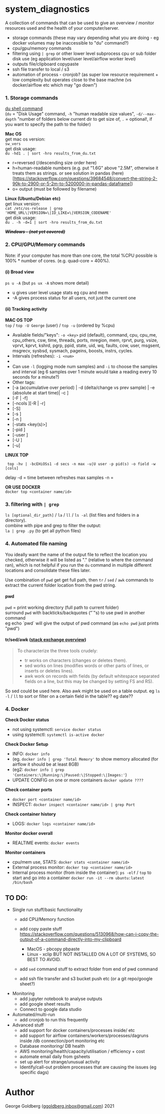 # system_diagnostics
A collection of commands that can be used to give an overview / monitor resources used and the health of your computer/server.

- storage commands (these may vary depending what you are doing - eg docker volumes may be inaccessible to "du" command?)
- cpu/gpu/memory commands  
- filtering using `| grep` or other lower level subprocess cpu or sub folder disk use (eg application level/user level/airflow worker level) 
- outputs file/clipboard copypaste
- ssh file transfer to local / s3
- automation of process - cronjob? (as super low resource requirement + low complexity but operates close to the base machne (vs docker/airflow etc which may "go down")

### 1. Storage commands
[du shell command](https://explainshell.com/explain?cmd=du+-m+--max-depth%3D1+--exclude+media+%7C+sort+-n)  
(`du` = "Disk Usage" command, `-h` "human readable size values", `-d/--max-depth` "number of folders below current dir to get size of, `.` = optional!, if you want to specify the path to the folder)

**Mac OS**  
get mac os version:  
`sw_vers`  
get disk usage:  
`du -hd1 . | sort -hro results_from_du.txt`  
- r=reversed (/descending size order here)
- h=human-readable numbers (e.g. put "1.6G" above "2.5M", otherwise it treats them as strings. or see solution in pandas (here)[https://stackoverflow.com/questions/39684548/convert-the-string-2-90k-to-2900-or-5-2m-to-5200000-in-pandas-dataframe])
- o= output (must be followed by filename)  

**Linux (Ubuntu/Debian etc)**  
get linux version:  
`cat /etc/os-release | grep 'HOME_URL\|VERSION=\|ID_LIKE=\|VERSION_CODENAME'`  
get disk usage:  
`du . -h -d=1 | sort -hro results_from_du.txt`  

**_~~Windows - (not yet covered)~~_**

### 2. CPU/GPU/Memory commands
Note: if your computer has more than one core, the total %CPU possible is 100% * number of cores. (e.g. quad-core = 400%).  

#### (i) Broad view
`ps u -A`  (but `ps ux -A` shows more detail)  
- u gives user level usage stats eg cpu and mem 
- -A gives process status for all users, not just the current one

#### (ii) Tracking activity  
**MAC OS TOP**  
`top` / `top -U George` (user) / `top -u` (ordered by %cpu)  
- Available fields/"keys": `-o <key>` pid (default), command, cpu, cpu_me, cpu_others, csw, time, threads, ports, mregion, mem, rprvt, purg, vsize, vprvt, kprvt, kshrd, pgrp, ppid, state, uid, wq, faults, cow, user, msgsent, msgrecv, sysbsd, sysmach, pageins, boosts, instrs, cycles.
- Intervals (refreshes): `-i <num>`
- 
- Can use `-l` (logging mode num samples) and `-i` to choose the samples and interval (eg 6 samples over 1 minute would take a reading every 10 seconds for a minute?)
- Other tags: 
 - [-a (accumulative over period) | -d (delta/change vs prev sample) | -e (absolute at start time)| -c <mode>] 
 - [-F | -f] 
 - [-ncols <columns>][-R | -r]
 - [-S]
 - [-s <delay>]
 - [-n <nprocs>]
 - [-stats <key(s)>]
 - [-pid <processid>]
 - [-user <username>]
 - [-U <username>]
 - [-u]  
 
 **LINUX TOP**  
 ```
  top -hv | -bcEHiOSs1 -d secs -n max -u|U user -p pid(s) -o field -w [cols]
 ```  
 delay -d = time between refreshes
max samples -n = 
 
**OR USE DOCKER**  
`docker top <container name/id>`  
 
 
### 3. filtering with `| grep`
`ls [optional_dir_path]` / `la` / `ll` / `ls -al`  (list files and folders in a directory).  
combine with pipe and grep to filter the output:  
`la | grep .py` (to get all python files)



### 4. Automated file naming
You ideally want the name of the output file to reflect the location you checked, otherwise it will be listed as "." (relative to where the command ran), which is not helpful if you run the `du` command in multiple different locations and consolidate these files later.  

Use combination of `pwd` get get full path, then `tr` / `sed` / `awk` commands to extract the current folder location from the pwd string. 

#### pwd
 
`pwd` = print working directory (full path to current folder)  
surround `pwd` with backticks/backquotes ("\`"s) to use pwd in another command   
eg echo \`pwd\` will give the output of pwd command (as `echo pwd` just prints "pwd")

#### tr/sed/awk ([stack exchange overview](https://unix.stackexchange.com/questions/427940/main-difference-between-tr-translate-to-sed-and-awk))  

> To characterize the three tools crudely:
>
> * tr works on characters (changes or deletes them).
> * sed works on lines (modifies words or other parts of lines, or inserts or deletes lines).
> * awk work on records with fields (by default whitespace separated fields on a line, but this may be changed by setting FS and RS).

So sed could be used here. Also awk might be used on a table output. eg `ls -l` / `ll` to sort or filter on a certain field in the table?? eg date??  

### 4. Docker  
**Check Docker status**  
- not using systemctl: `service docker status`  
- using systemctl: `systemctl is-active docker`  
 
**Check Docker Setup**  
- INFO: `docker info`  
 - (eg. `docker info | grep 'Total Memory'` to show memory allocated (for airflow it should be at least 8GB)  
 - (eg2: `docker info | grep 'Containers:\|Running:\|Paused:\|Stopped:\|Images:'`)  
- UPDATE CONFIG on one or more containers `docker update ????`   
 
**Check container ports**  
- `docker port <container name/id>`  
- INSPECT: `docker inspect <container name/id> | grep Port`  
 
**Check container history**  
- LOGS: `docker logs <container name/id>`  
 
**Monitor docker overall**  
- REALTIME events: `docker events`  
 
**Monitor containers**
- cpu/mem use, STATS: `docker stats <container name/id>`  
- External process monitor: `docker top <container name/id>`  
- Internal process monitor (from inside the container): `ps -elf`  / `top`
to start and go into a container `docker run -it --rm ubuntu:latest /bin/bash`  

 
## TO DO:
- Single run stuff/basic functionality
  - add CPU/Memory function
  - add copy paste stuff https://stackoverflow.com/questions/5130968/how-can-i-copy-the-output-of-a-command-directly-into-my-clipboard
    - MacOS - pbcopy pbpaste
    - Linux - xclip BUT NOT INSTALLED ON A LOT OF SYSTEMS, SO BEST TO AVOID.
  - add `sed` command stuff to extract folder from end of pwd command

  - add ssh file transfer and s3 bucket push etc (or a git repo/google sheet?)
- Monitoring
  - add jupyter notebook to analyse outputs
  - add google sheet results
  - Connect to google data studio
- Automated/multi-run
  - add cronjob to run this frequently
- Advanced stuff
  - add support for docker containers/processes inside/ etc
  - add support for airflow containers/workers/processes/dagruns inside /db connection/port monitoring etc
  - Database monitoring/ DB health
  - AWS monitoring/health/capacity/utilisation / efficiency + cost 
  - automate email daily from gsheets
  - set up alert for strange/unusual activity
  - Identify/call-out problem processes that are causing the issues (eg specific dags)

 
# Author
George Goldberg (ggoldberg.inbox@gmail.com) 2021
